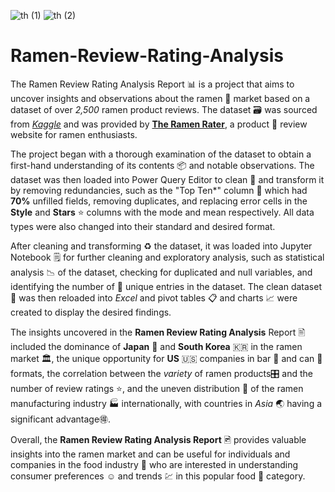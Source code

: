 ![th (1)](https://user-images.githubusercontent.com/89352799/236898812-5c21c979-af74-4fe9-a6a2-bc08d6b6bb7d.jpg)
![th (2)](https://user-images.githubusercontent.com/89352799/236898844-f88929ca-4c5a-4dcb-b7f8-158ac20dd052.jpg)
# Ramen-Review-Rating-Analysis
The Ramen Review Rating Analysis Report 📊 is a project  that aims to uncover insights and observations about the ramen 🍜 market based on a dataset of over *2,500* ramen product reviews. The dataset 🗃️ was sourced from [*Kaggle*](https://www.kaggle.com/) and was provided by [**The Ramen Rater**](https://www.kaggle.com/datasets/residentmario/ramen-ratings/discussion/191547), a product 🏪 review website for ramen enthusiasts.

The project began with a thorough examination of the dataset to obtain a first-hand understanding of its contents 📦 and notable observations. The dataset was then loaded into Power Query Editor to clean 🧼 and transform  it by removing redundancies, such as the "Top Ten*" column 🧮 which had **70%** unfilled fields, removing duplicates, and replacing error cells in the **Style** and **Stars** ⭐ columns with the mode and mean respectively. All data types were also changed into their standard and desired format.

After cleaning and transforming ♻️ the dataset, it was loaded into Jupyter Notebook 🗒️ for further cleaning and exploratory analysis, such as statistical analysis 📉 of the dataset, checking for duplicated and null variables, and identifying the number  of 🔢 unique entries in the dataset. The clean dataset 🧽 was then reloaded into *Excel* and pivot tables 📋 and charts 📈 were created to display the desired findings.

The insights uncovered in the **Ramen Review Rating Analysis** Report 🖹 included the dominance of **Japan** 🗾 and **South Korea** 🇰🇷 in the ramen market 🏛️, the unique opportunity for **US** 🇺🇸 companies in bar 🍺 and can 🥫 formats, the correlation between the *variety* of ramen products🎛️ and the number of review ratings ⭐, and the uneven distribution 🥴 of the ramen manufacturing industry 🏭 internationally, with countries in *Asia* 🌏 having a significant advantage🉐.

Overall, the **Ramen Review Rating Analysis Report** 🖻 provides valuable insights into the ramen market and can be useful for individuals and companies in the food industry 🥡 who are interested in understanding consumer preferences ☺️ and trends 💹 in this popular food 🥘 category.

